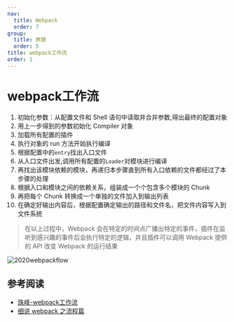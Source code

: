 ```yaml
---
nav:
  title: Webpack
  order: 7
group:
  title: 原理
  order: 5
title: webpack工作流
order: 1
---
```


# webpack工作流

1. 初始化参数：从配置文件和 Shell 语句中读取并合并参数,得出最终的配置对象
2. 用上一步得到的参数初始化 Compiler 对象
3. 加载所有配置的插件
4. 执行对象的 run 方法开始执行编译
5. 根据配置中的`entry`找出入口文件
6. 从入口文件出发,调用所有配置的`Loader`对模块进行编译
7. 再找出该模块依赖的模块，再递归本步骤直到所有入口依赖的文件都经过了本步骤的处理
8. 根据入口和模块之间的依赖关系，组装成一个个包含多个模块的 Chunk
9. 再把每个 Chunk 转换成一个单独的文件加入到输出列表
10. 在确定好输出内容后，根据配置确定输出的路径和文件名，把文件内容写入到文件系统

> 在以上过程中，Webpack 会在特定的时间点广播出特定的事件，插件在监听到感兴趣的事件后会执行特定的逻辑，并且插件可以调用 Webpack 提供的 API 改变 Webpack 的运行结果

![2020webpackflow](http://wuxiao-tech-doc.oss-cn-hangzhou.aliyuncs.com/2022-02-20-131850.png)

## 参考阅读

- [珠峰-webpack工作流](http://www.zhufengpeixun.com/strong/html/103.4.webpack-flow.html)
- [细说 webpack 之流程篇](https://developer.aliyun.com/article/61047)